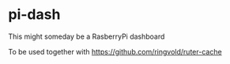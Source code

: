 # pi-dash
This might someday be a RasberryPi dashboard


To be used together with https://github.com/ringvold/ruter-cache
